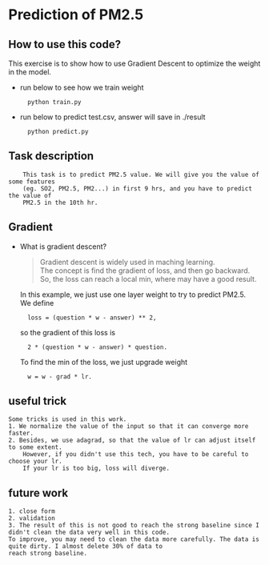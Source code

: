 # Prediction of PM2.5  
## How to use this code?
This exercise is to show how to use Gradient Descent to optimize the 
weight in the model.
* run below to see how we train weight

        python train.py 
* run below to predict test.csv, answer will save in ./result

        python predict.py

## Task description
        This task is to predict PM2.5 value. We will give you the value of some features  
        (eg. SO2, PM2.5, PM2...) in first 9 hrs, and you have to predict the value of   
        PM2.5 in the 10th hr. 

## Gradient  
* What is gradient descent?  
    > Gradient descent is widely used in maching learning.  
    > The concept is find the gradient of loss, and then go backward.  
    > So, the loss can reach a local min, where may have a good result.  
    
    In this example, we just use one layer weight to try to predict PM2.5.  
    We define   
    
        loss = (question * w - answer) ** 2, 
    so the gradient of this loss is   
    
        2 * (question * w - answer) * question. 
    To find the min of the loss, we just upgrade weight  
    
        w = w - grad * lr.
## useful trick    
    Some tricks is used in this work.   
    1. We normalize the value of the input so that it can converge more faster.  
    2. Besides, we use adagrad, so that the value of lr can adjust itself to some extent.   
        However, if you didn't use this tech, you have to be careful to choose your lr.   
        If your lr is too big, loss will diverge.  

## future work    
    1. close form    
    2. validation     
    3. The result of this is not good to reach the strong baseline since I didn't clean the data very well in this code.  
    To improve, you may need to clean the data more carefully. The data is quite dirty. I almost delete 30% of data to  
    reach strong baseline.

